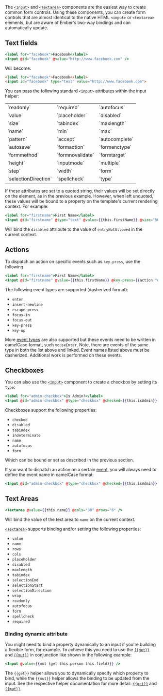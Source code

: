 The [`<Input>`](https://api.emberjs.com/ember/3.14/classes/Ember.Templates.components/methods/Input?anchor=Input)
and [`<Textarea>`](https://api.emberjs.com/ember/3.14/classes/Ember.Templates.components/methods/Textarea?anchor=Textarea)
components are the easiest way to create common form controls.
Using these components, you can create form controls that are almost identical to the native HTML `<input>` or `<textarea>` elements, but are aware of Ember's two-way bindings and can automatically update.

## Text fields

```handlebars
<label for="facebook">Facebook</label>
<Input @id="facebook" @value="http://www.facebook.com" />
```

Will become:

```html
<label for="facebook">Facebook</label>
<input id="facebook" type="text" value="http://www.facebook.com">
```

You can pass the following standard `<input>` attributes within the input
helper:

<table>
  <tr><td>`readonly`</td><td>`required`</td><td>`autofocus`</td></tr>
  <tr><td>`value`</td><td>`placeholder`</td><td>`disabled`</td></tr>
  <tr><td>`size`</td><td>`tabindex`</td><td>`maxlength`</td></tr>
  <tr><td>`name`</td><td>`min`</td><td>`max`</td></tr>
  <tr><td>`pattern`</td><td>`accept`</td><td>`autocomplete`</td></tr>
  <tr><td>`autosave`</td><td>`formaction`</td><td>`formenctype`</td></tr>
  <tr><td>`formmethod`</td><td>`formnovalidate`</td><td>`formtarget`</td></tr>
  <tr><td>`height`</td><td>`inputmode`</td><td>`multiple`</td></tr>
  <tr><td>`step`</td><td>`width`</td><td>`form`</td></tr>
  <tr><td>`selectionDirection`</td><td>`spellcheck`</td><td>`type`</td></tr>
</table>

If these attributes are set to a quoted string, their values will be set
directly on the element, as in the previous example. However, when left
unquoted, these values will be bound to a property on the template's current
rendering context. For example:

```handlebars
<label for="firstname">First Name</label>
<Input @id="firstname" @type="text" @value={{this.firstName}} @size="50" disabled={{this.entryNotAllowed}} />
```

Will bind the `disabled` attribute to the value of `entryNotAllowed` in the
current context.

## Actions

To dispatch an action on specific events such as `key-press`, use the following

```handlebars
<label for="firstname">First Name</label>
<Input @id="firstname" @value={{this.firstName}} @key-press={{action "updateFirstName"}} />
```

The following event types are supported (dasherized format):

- `enter`
- `insert-newline`
- `escape-press`
- `focus-in`
- `focus-out`
- `key-press`
- `key-up`

More [event types](https://api.emberjs.com/ember/3.14/classes/Component#event-handler-methods) are also supported but these events need to be written in camelCase format, such `mouseEnter`. Note, there are events of the same type in both the list above and linked. Event names listed above must be dasherized. Additional work is performed on these events.

## Checkboxes

You can also use the
[`<Input>`](https://api.emberjs.com/ember/3.14/classes/Ember.Templates.components/methods/Input?anchor=Input)
component to create a checkbox by setting its `type`:

```handlebars
<label for="admin-checkbox">Is Admin?</label>
<Input @id="admin-checkbox" @type="checkbox" @checked={{this.isAdmin}} />
```

Checkboxes support the following properties:

- `checked`
- `disabled`
- `tabindex`
- `indeterminate`
- `name`
- `autofocus`
- `form`

Which can be bound or set as described in the previous section.

If you want to dispatch an action on a certain [event](https://api.emberjs.com/ember/3.14/classes/Component#event-handler-methods), you will always need to define the event name in camelCase format:

```handlebars
<Input @id="admin-checkbox" @type="checkbox" @checked={{this.isAdmin}} @input={{this.validateRole}} />
```

## Text Areas

```handlebars
<Textarea @value={{this.name}} @cols="80" @rows="6" />
```

Will bind the value of the text area to `name` on the current context.

[`<Textarea>`](https://api.emberjs.com/ember/3.14/classes/Ember.Templates.components/methods/Textarea?anchor=Textarea) supports binding and/or setting the following properties:

- `value`
- `name`
- `rows`
- `cols`
- `placeholder`
- `disabled`
- `maxlength`
- `tabindex`
- `selectionEnd`
- `selectionStart`
- `selectionDirection`
- `wrap`
- `readonly`
- `autofocus`
- `form`
- `spellcheck`
- `required`

### Binding dynamic attribute

You might need to bind a property dynamically to an input if you're building a flexible form, for example. To achieve this you need to use the [`{{get}}`](https://api.emberjs.com/ember/3.14/classes/Ember.Templates.helpers/methods/get?anchor=get) and [`{{mut}}`](https://api.emberjs.com/ember/3.14/classes/Ember.Templates.helpers/methods/mut?anchor=mut) in conjunction like shown in the following example:

```handlebars
<Input @value={{mut (get this.person this.field)}} />
```

The `{{get}}` helper allows you to dynamically specify which property to bind, while the `{{mut}}` helper allows the binding to be updated from the input. See the respective helper documentation for more detail: [`{{get}}`](https://api.emberjs.com/ember/3.14/classes/Ember.Templates.helpers/methods/get?anchor=get) and [`{{mut}}`](https://api.emberjs.com/ember/3.14/classes/Ember.Templates.helpers/methods/mut?anchor=mut).
